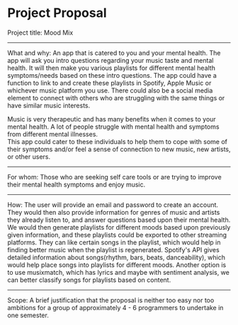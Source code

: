 # Project Proposal

Project title:
Mood Mix 

_________________________________________________________________________________________________________________________________________________________________________________

What and why:
An app that is catered to you and your mental health. The app will ask you intro questions regarding your music taste and mental health.
It will then make you various playlists for different mental health symptoms/needs based on these intro questions.
The app could have a function to link to and create these playlists in Spotify, Apple Music or whichever music platform you use.
There could also be a social media element to connect with others who are struggling with the same things or have similar music interests.

Music is very therapeutic and has many benefits when it comes to your mental health.
A lot of people struggle with mental health and symptoms from different mental illnesses.  
This app could cater to these individuals to help them to cope with some of their symptoms and/or feel a sense of connection to new music, new artists, or other users.

_________________________________________________________________________________________________________________________________________________________________________________

For whom:
Those who are seeking self care tools or are trying to improve their mental health symptoms and enjoy music.

_________________________________________________________________________________________________________________________________________________________________________________

How:
The user will provide an email and password to create an account. They would then also provide information for genres of music and artists they already listen to, and answer questions based upon their mental health. We would then generate playlists for different moods based upon previously given information, and these playlists could be exported to other streaming platforms. They can like certain songs in the playlist, which would help in finding better music when the playlist is regenerated. Spotify's API gives detailed information about songs(rhythm, bars, beats, danceability), which would help place songs into playlists for different moods. Another option is to use musixmatch, which has lyrics and maybe with sentiment analysis, we can better classify songs for playlists based on content.
_________________________________________________________________________________________________________________________________________________________________________________

Scope:
A brief justification that the proposal is neither too easy nor too ambitions for a group of approximately 4 - 6 programmers to undertake in one semester.
